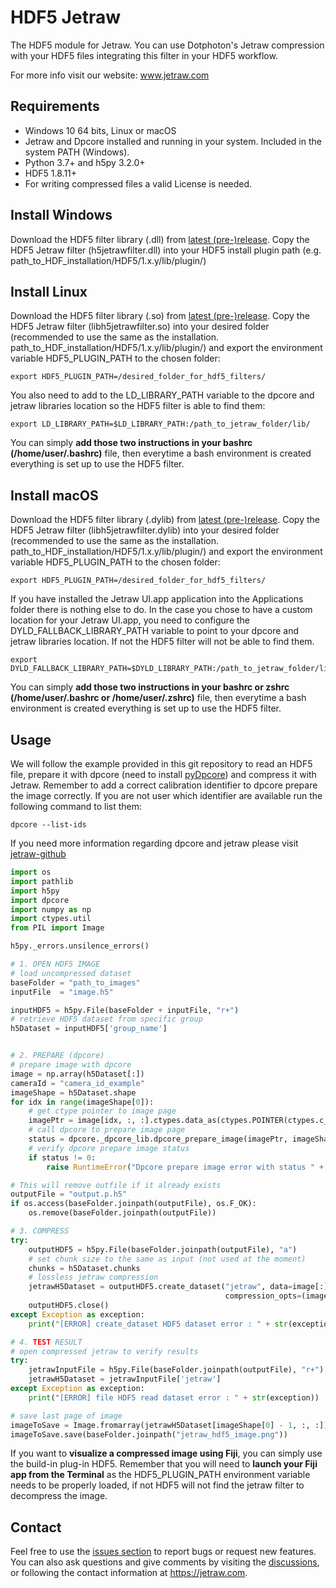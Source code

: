 # HDF5 Jetraw

The HDF5 module for Jetraw. You can use Dotphoton's Jetraw compression with your HDF5 files integrating this 
filter in your HDF5 workflow. 

For more info visit our website:
www.jetraw.com 

## Requirements

- Windows 10 64 bits, Linux or macOS
- Jetraw and Dpcore installed and running in your system. Included in the system PATH (Windows).
- Python 3.7+ and h5py 3.2.0+
- HDF5 1.8.11+
- For writing compressed files a valid License is needed.

## Install Windows

Download the HDF5 filter library (.dll) from [latest (pre-)release](https://github.com/Jetraw/hdf5/releases/download/21.08.18.6/h5jetrawfilter.dll).
Copy the HDF5 Jetraw filter (h5jetrawfilter.dll) into your HDF5 install plugin path (e.g. path_to_HDF_installation/HDF5/1.x.y/lib/plugin/)

## Install Linux

Download the HDF5 filter library (.so) from [latest (pre-)release](https://github.com/Jetraw/hdf5/releases/download/21.08.18.6/libh5jetrawfilter.so).
Copy the HDF5 Jetraw filter (libh5jetrawfilter.so) into your desired folder (recommended to use the same as the installation. path_to_HDF_installation/HDF5/1.x.y/lib/plugin/) and export the environment variable HDF5_PLUGIN_PATH to the chosen folder:

```
export HDF5_PLUGIN_PATH=/desired_folder_for_hdf5_filters/
```

You also need to add to the LD_LIBRARY_PATH variable to the dpcore and jetraw libraries location so the HDF5 filter is able to find them:

```
export LD_LIBRARY_PATH=$LD_LIBRARY_PATH:/path_to_jetraw_folder/lib/
```

You can simply **add those two instructions in your bashrc (/home/user/.bashrc)** file, then everytime a bash environment is created everything is set up to use the HDF5 filter. 

## Install macOS

Download the HDF5 filter library (.dylib) from [latest (pre-)release](https://github.com/Jetraw/hdf5/releases/download/21.08.18.6/libh5jetrawfilter.dylib).
Copy the HDF5 Jetraw filter (libh5jetrawfilter.dylib) into your desired folder (recommended to use the same as the installation. path_to_HDF_installation/HDF5/1.x.y/lib/plugin/) and export the environment variable HDF5_PLUGIN_PATH to the chosen folder:

```
export HDF5_PLUGIN_PATH=/desired_folder_for_hdf5_filters/
```

If you have installed the Jetraw UI.app application into the Applications folder there is nothing else to do. In the case you chose to have a custom location for your Jetraw UI.app, you need to configure the DYLD_FALLBACK_LIBRARY_PATH variable to point to your dpcore and jetraw libraries location. If not the HDF5 filter will not be able to find them.

```
export DYLD_FALLBACK_LIBRARY_PATH=$DYLD_LIBRARY_PATH:/path_to_jetraw_folder/lib/
```

You can simply **add those two instructions in your bashrc or zshrc (/home/user/.bashrc or /home/user/.zshrc)** file, then everytime a bash environment is created everything is set up to use the HDF5 filter. 


## Usage

We will follow the example provided in this git repository to read an HDF5 file, prepare it with dpcore (need to install [pyDpcore](https://github.com/Jetraw/pyDpcore)) and compress it with Jetraw. Remember to add a correct calibration identifier to dpcore prepare the image correctly. If you are not user which identifier are available run the following command to list them:

```
dpcore --list-ids
```

If you need more information regarding dpcore and jetraw please visit [jetraw-github](https://github.com/Jetraw/jetraw)

```python
import os
import pathlib
import h5py
import dpcore
import numpy as np
import ctypes.util
from PIL import Image

h5py._errors.unsilence_errors()

# 1. OPEN HDF5 IMAGE
# load uncompressed dataset
baseFolder = "path_to_images"
inputFile  = "image.h5"

inputHDF5 = h5py.File(baseFolder + inputFile, "r+")
# retrieve HDF5 dataset from specific group
h5Dataset = inputHDF5['group_name']


# 2. PREPARE (dpcore)
# prepare image with dpcore
image = np.array(h5Dataset[:])
cameraId = "camera_id_example"
imageShape = h5Dataset.shape
for idx in range(imageShape[0]):
    # get ctype pointer to image page
    imagePtr = image[idx, :, :].ctypes.data_as(ctypes.POINTER(ctypes.c_ushort))
    # call dpcore to prepare image page
    status = dpcore._dpcore_lib.dpcore_prepare_image(imagePtr, imageShape[1]*imageShape[2], cameraId.encode('utf-8') , 1.0)
    # verify dpcore prepare image status
    if status != 0:
        raise RuntimeError("Dpcore prepare image error with status " + status)

# This will remove outfile if it already exists
outputFile = "output.p.h5"
if os.access(baseFolder.joinpath(outputFile), os.F_OK):
    os.remove(baseFolder.joinpath(outputFile))

# 3. COMPRESS
try:
    outputHDF5 = h5py.File(baseFolder.joinpath(outputFile), "a")
    # set chunk size to the same as input (not used at the moment)
    chunks = h5Dataset.chunks
    # lossless jetraw compression
    jetrawH5Dataset = outputHDF5.create_dataset("jetraw", data=image[:], chunks=imageShape, compression=32100,
                                                compression_opts=(imageShape[0], imageShape[1], imageShape[2]))
    outputHDF5.close()
except Exception as exception:
    print("[ERROR] create_dataset HDF5 dataset error : " + str(exception))

# 4. TEST RESULT
# open compressed jetraw to verify results
try:
    jetrawInputFile = h5py.File(baseFolder.joinpath(outputFile), "r+")
    jetrawH5Dataset = jetrawInputFile['jetraw']
except Exception as exception:
    print("[ERROR] file HDF5 read dataset error : " + str(exception))

# save last page of image
imageToSave = Image.fromarray(jetrawH5Dataset[imageShape[0] - 1, :, :])
imageToSave.save(baseFolder.joinpath("jetraw_hdf5_image.png"))

```

If you want to **visualize a compressed image using Fiji**, you can simply use the build-in plug-in HDF5. Remember that you will need to **launch your Fiji** 
**app from the Terminal** as the HDF5_PLUGIN_PATH environment variable needs to be properly loaded, if not HDF5 will not find the jetraw filter to decompress 
the image. 

## Contact
Feel free to use the [issues section](https://github.com/Jetraw/hdf5/issues) to report bugs or request new features. You can also ask questions and give comments by visiting the [discussions](https://github.com/Jetraw/hdf5/discussions), or following the contact information at https://jetraw.com.
